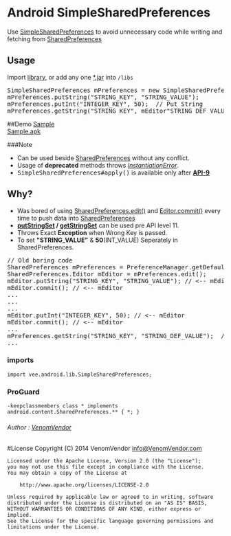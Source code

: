 # Android SimpleSharedPreferences
Use [SimpleSharedPreferences][0] to avoid unnecessary code while writing and fetching from [SharedPreferences][1]

## Usage
Import [library][7], or add any one [*.jar][8] into `/libs`
<pre>
SimpleSharedPreferences mPreferences = new SimpleSharedPreferences(getApplicationContext());
mPreferences.putString("STRING_KEY", "STRING_VALUE");
mPreferences.putInt("INTEGER_KEY", 50);  // Put String
mPreferences.getString("STRING_KEY", mEditor"STRING_DEF_VALUE"); // Get String
</pre>

##Demo
[Sample][9] <br>
[Sample.apk][10]

###Note
 - Can be used beside [SharedPreferences][6] without any conflict.
 - Usage of <b>deprecated</b> methods throws <u>*InstantiationError*</u>.
 - <kbd>SimpleSharedPreferences#apply()</kbd> is available only after **<u>API-9</u>**

## Why?
 - Was bored of using  [SharedPreferences.edit()][2] and [Editor.commit()][3] every time to push data into [SharedPreferences][1]
 - **[putStringSet][4] /  [getStringSet][5]** can be used pre API level 11.
 - Throws Exact **Exception** when Wrong Key is passed.
 - To set **"STRING_VALUE"** & **50**(INT_VALUE) Seperately in SharedPreferences.

<pre>
// Old boring code
SharedPreferences mPreferences = PreferenceManager.getDefaultSharedPreferences(getApplicationContext());
SharedPreferences.Editor mEditor = mPreferences.edit();
mEditor.putString("STRING_KEY", "STRING_VALUE"); // <-- mEditor
mEditor.commit(); // <-- mEditor
...
...
...
mEditor.putInt("INTEGER_KEY", 50); // <-- mEditor
mEditor.commit(); // <-- mEditor
...
mPreferences.getString("STRING_KEY", "STRING_DEF_VALUE");  // <-- mPreferences
...
</pre>


### imports
	import vee.android.lib.SimpleSharedPreferences;

### ProGuard
	-keepclassmembers class * implements android.content.SharedPreferences.** { *; }

###### Author : [VenomVendor](https://www.google.com/#newwindow=1&q=VenomVendor "Find me on Google")

#License
	Copyright (C) 2014 VenomVendor <info@VenomVendor.com>

	Licensed under the Apache License, Version 2.0 (the "License");
	you may not use this file except in compliance with the License.
	You may obtain a copy of the License at

		http://www.apache.org/licenses/LICENSE-2.0

	Unless required by applicable law or agreed to in writing, software
	distributed under the License is distributed on an "AS IS" BASIS,
	WITHOUT WARRANTIES OR CONDITIONS OF ANY KIND, either express or implied.
	See the License for the specific language governing permissions and
	limitations under the License.
	
 [0]: #	
 [1]: http://developer.android.com/reference/android/content/SharedPreferences.html "SharedPreferences"
 [2]: http://developer.android.com/reference/android/content/SharedPreferences.html#edit%28%29
 [3]: http://developer.android.com/reference/android/content/SharedPreferences.Editor.html#commit%28%29
 [4]: http://developer.android.com/reference/android/content/SharedPreferences.Editor.html#putStringSet%28java.lang.String,%20java.util.Set%3Cjava.lang.String%3E%29 "Added in API level 11"
 [5]: http://developer.android.com/reference/android/content/SharedPreferences.html#getStringSet%28java.lang.String,%20java.util.Set%3Cjava.lang.String%3E%29 "Added in API level 11"
 [6]: http://developer.android.com/training/basics/data-storage/shared-preferences.html#WriteSharedPreference "Using Shared Preferences"
 [7]: https://github.com/VenomVendor/SimpleSharedPreferences/tree/master/library/
 [8]: https://github.com/VenomVendor/SimpleSharedPreferences/tree/master/library/bin/
 [9]: https://github.com/VenomVendor/SimpleSharedPreferences/tree/master/sample/src/vee/android/sample/SimpleSharedPreferencesDemo.java "Sample for SimpleSharedPreferences"
 [10]: https://github.com/VenomVendor/SimpleSharedPreferences/tree/master/sample/src/bin/
